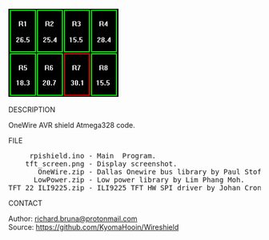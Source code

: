 ![TFT](https://github.com/KyomaHooin/Wireshield/raw/master/avr/tft_screen.png "screenshot")

DESCRIPTION

OneWire AVR shield Atmega328 code.

FILE

<pre>
     rpishield.ino - Main  Program.
    tft_screen.png - Display screenshot.
       OneWire.zip - Dallas Onewire bus library by Paul Stoffregen (c) 2017.
      LowPower.zip - Low power library by Lim Phang Moh.
TFT_22_ILI9225.zip - ILI9225 TFT HW SPI driver by Johan Cronje Nkawu (c) 2017.
</pre>

CONTACT

Author: richard.bruna@protonmail.com<br>
Source: https://github.com/KyomaHooin/Wireshield


